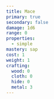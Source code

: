 ```yaml
---
title: Mace
primary: true
secondary: false
damage: 1d6
range: 0
properties:
  - simple
mastery: sap
cost: 1
weight: 1
crafting:
  wood: 0
  cloth: 0
  hide: 0
  metal: 3
---
```

